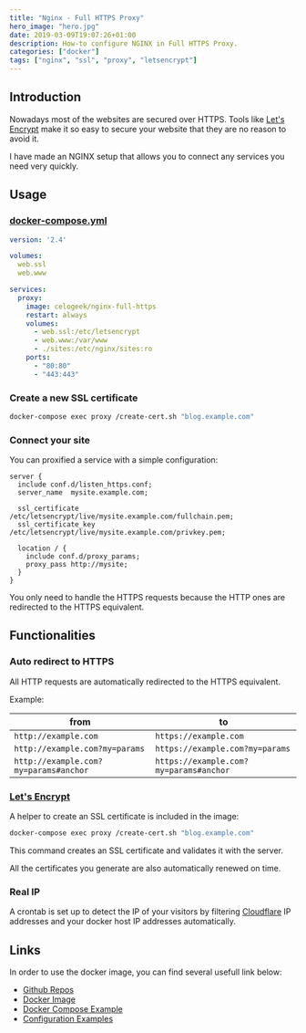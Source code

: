 ```yaml
---
title: "Nginx - Full HTTPS Proxy"
hero_image: "hero.jpg"
date: 2019-03-09T19:07:26+01:00
description: How-to configure NGINX in Full HTTPS Proxy.
categories: ["docker"]
tags: ["nginx", "ssl", "proxy", "letsencrypt"]
---
```


## Introduction

Nowadays most of the websites are secured over HTTPS.
Tools like [Let's Encrypt](https://letsencrypt.org) make it so easy to secure your website that they are no reason to avoid it.

I have made an NGINX setup that allows you to connect any services you need very quickly.

## Usage

### [docker-compose.yml](https://github.com/celogeek/nginx-full-https/blob/master/docker-compose.example.yml)
```yaml
version: '2.4'

volumes:
  web.ssl
  web.www

services:
  proxy:
    image: celogeek/nginx-full-https
    restart: always
    volumes:
      - web.ssl:/etc/letsencrypt
      - web.www:/var/www
      - ./sites:/etc/nginx/sites:ro
    ports:
      - "80:80"
      - "443:443"
```

### Create a new SSL certificate

```sh
docker-compose exec proxy /create-cert.sh "blog.example.com"
```

### Connect your site

You can proxified a service with a simple configuration:
```nginx
server {
  include conf.d/listen_https.conf;
  server_name  mysite.example.com;

  ssl_certificate /etc/letsencrypt/live/mysite.example.com/fullchain.pem;
  ssl_certificate_key /etc/letsencrypt/live/mysite.example.com/privkey.pem;

  location / {
    include conf.d/proxy_params;
    proxy_pass http://mysite;
  }
}
```

You only need to handle the HTTPS requests because the HTTP ones are redirected to the HTTPS equivalent.

## Functionalities

### Auto redirect to HTTPS

All HTTP requests are automatically redirected to the HTTPS equivalent.

Example:

| from | to |
|------|----|
| ```http://example.com``` | ```https://example.com``` |
| ```http://example.com?my=params``` | ```https://example.com?my=params``` |
| ```http://example.com?my=params#anchor``` | ```https://example.com?my=params#anchor``` |

### [Let's Encrypt](https://letsencrypt.org)

A helper to create an SSL certificate is included in the image:

```sh
docker-compose exec proxy /create-cert.sh "blog.example.com"
```

This command creates an SSL certificate and validates it with the server.

All the certificates you generate are also automatically renewed on time.

### Real IP

A crontab is set up to detect the IP of your visitors by filtering [Cloudflare](https://cloudflare.com/) IP addresses and your docker host IP addresses automatically.

## Links

In order to use the docker image, you can find several usefull link below:

- [Github Repos](https://github.com/celogeek/nginx-full-https)
- [Docker Image](https://hub.docker.com/r/celogeek/nginx-full-https)
- [Docker Compose Example](https://github.com/celogeek/nginx-full-https/blob/master/docker-compose.example.yml)
- [Configuration Examples](https://github.com/celogeek/nginx-full-https/tree/master/sites.example)

